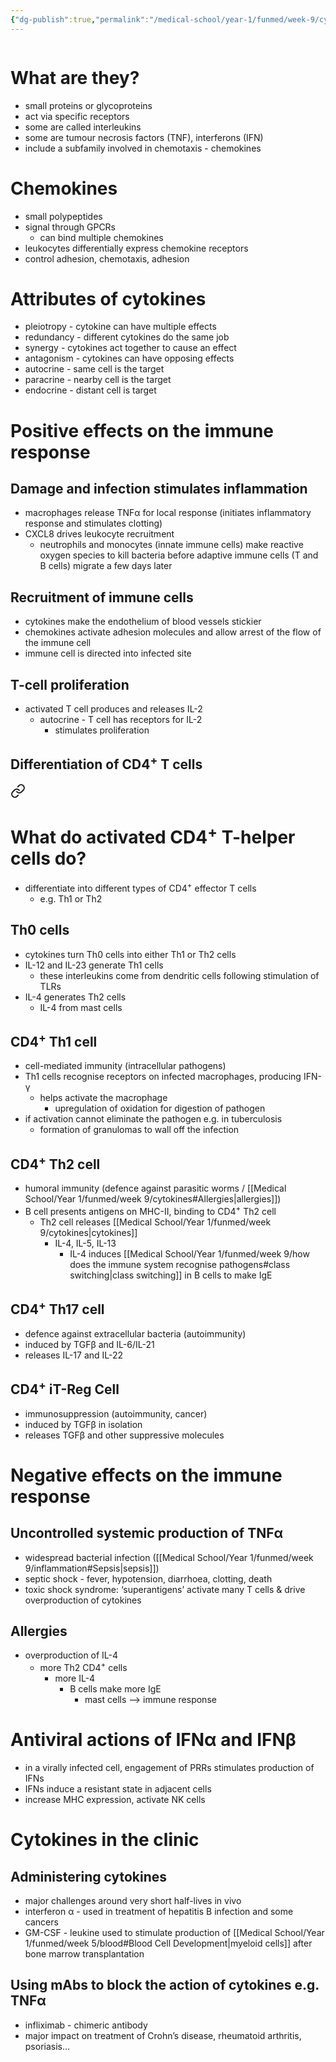 ```yaml
---
{"dg-publish":true,"permalink":"/medical-school/year-1/funmed/week-9/cytokines/","tags":["funmed"]}
---
```


```table-of-contents
```
# What are they?
- small proteins or glycoproteins
- act via specific receptors
- some are called interleukins
- some are tumour necrosis factors (TNF), interferons (IFN)
- include a subfamily involved in chemotaxis - chemokines

# Chemokines
- small polypeptides
- signal through GPCRs
	- can bind multiple chemokines
- leukocytes differentially express chemokine receptors
- control adhesion, chemotaxis, adhesion

# Attributes of cytokines
- pleiotropy - cytokine can have multiple effects
- redundancy - different cytokines do the same job
- synergy - cytokines act together to cause an effect
- antagonism - cytokines can have opposing effects
- autocrine - same cell is the target
- paracrine - nearby cell is the target
- endocrine - distant cell is target

# Positive effects on the immune response
## Damage and infection stimulates inflammation
- macrophages release TNFα for local response (initiates inflammatory response and stimulates clotting)
- CXCL8 drives leukocyte recruitment
	- neutrophils and monocytes (innate immune cells) make reactive oxygen species to kill bacteria before adaptive immune cells (T and B cells) migrate a few days later
## Recruitment of immune cells
- cytokines make the endothelium of blood vessels stickier
- chemokines activate adhesion molecules and allow arrest of the flow of the immune cell
- immune cell is directed into infected site
## T-cell proliferation
- activated T cell produces and releases IL-2
	- autocrine - T cell has receptors for IL-2
		- stimulates proliferation
## Differentiation of CD4<sup>+</sup> T cells

<div class="transclusion internal-embed is-loaded"><a class="markdown-embed-link" href="/medical-school/year-1/funmed/week-9/cd-4-t-cells/#what-do-activated-cd-4-sup-sup-t-helper-cells-do" aria-label="Open link"><svg xmlns="http://www.w3.org/2000/svg" width="24" height="24" viewBox="0 0 24 24" fill="none" stroke="currentColor" stroke-width="2" stroke-linecap="round" stroke-linejoin="round" class="svg-icon lucide-link"><path d="M10 13a5 5 0 0 0 7.54.54l3-3a5 5 0 0 0-7.07-7.07l-1.72 1.71"></path><path d="M14 11a5 5 0 0 0-7.54-.54l-3 3a5 5 0 0 0 7.07 7.07l1.71-1.71"></path></svg></a><div class="markdown-embed">



# What do activated CD4<sup>+</sup> T-helper cells do?
- differentiate into different types of CD4<sup>+</sup> effector T cells
	- e.g. Th1 or Th2
## Th0 cells
- cytokines turn Th0 cells into either Th1 or Th2 cells
- IL-12 and IL-23 generate Th1 cells
	- these interleukins come from dendritic cells following stimulation of TLRs
- IL-4 generates Th2 cells
	- IL-4 from mast cells
## CD4<sup>+</sup> Th1 cell
- cell-mediated immunity (intracellular pathogens)
- Th1 cells recognise receptors on infected macrophages, producing IFN-γ
	- helps activate the macrophage
		- upregulation of oxidation for digestion of pathogen
- if activation cannot eliminate the pathogen e.g. in tuberculosis
	- formation of granulomas to wall off the infection
## CD4<sup>+</sup> Th2 cell
- humoral immunity (defence against parasitic worms / [[Medical School/Year 1/funmed/week 9/cytokines#Allergies\|allergies]])
- B cell presents antigens on MHC-II, binding to CD4<sup>+</sup> Th2 cell
	- Th2 cell releases [[Medical School/Year 1/funmed/week 9/cytokines\|cytokines]]
		- IL-4, IL-5, IL-13
			- IL-4 induces [[Medical School/Year 1/funmed/week 9/how does the immune system recognise pathogens#class switching\|class switching]] in B cells to make IgE
## CD4<sup>+</sup> Th17 cell
- defence against extracellular bacteria (autoimmunity)
- induced by TGFβ and IL-6/IL-21
- releases IL-17 and IL-22
## CD4<sup>+</sup> iT-Reg Cell
- immunosuppression (autoimmunity, cancer)
- induced by TGFβ in isolation
- releases TGFβ and other suppressive molecules

</div></div>


# Negative effects on the immune response
## Uncontrolled systemic production of TNFα
- widespread bacterial infection ([[Medical School/Year 1/funmed/week 9/inflammation#Sepsis\|sepsis]])
- septic shock - fever, hypotension, diarrhoea, clotting, death
- toxic shock syndrome: ‘superantigens’ activate many T cells & drive overproduction of cytokines
## Allergies
- overproduction of IL-4
	- more Th2 CD4<sup>+</sup> cells
		- more IL-4
			- B cells make more IgE
				- mast cells --> immune response

# Antiviral actions of IFNα and IFNβ
- in a virally infected cell, engagement of PRRs stimulates production of IFNs
- IFNs induce a resistant state in adjacent cells
- increase MHC expression, activate NK cells
# Cytokines in the clinic
## Administering cytokines
- major challenges around very short half-lives in vivo
- interferon α - used in treatment of hepatitis B infection and some cancers
- GM-CSF - leukine used to stimulate production of [[Medical School/Year 1/funmed/week 5/blood#Blood Cell Development\|myeloid cells]] after bone marrow transplantation
## Using mAbs to block the action of cytokines e.g. TNFα
- infliximab - chimeric antibody
- major impact on treatment of Crohn’s disease, rheumatoid arthritis, psoriasis…
